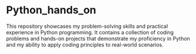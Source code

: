 # Python_hands_on
This repository showcases my problem-solving skills and practical experience in Python programming. It contains a collection of coding problems and hands-on projects that demonstrate my proficiency in Python and my ability to apply coding principles to real-world scenarios.
